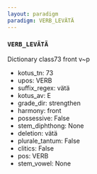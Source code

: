 ```yaml
---
layout: paradigm
paradigm: VERB_LEVÄTÄ
---
```

### ` VERB_LEVÄTÄ `

Dictionary class73 front v~p
* kotus_tn: 73
* upos: VERB
* suffix_regex: vätä
* kotus_av: E
* grade_dir: strengthen
* harmony: front
* possessive: False
* stem_diphthong: None
* deletion: vätä
* plurale_tantum: False
* clitics: False
* pos: VERB
* stem_vowel: None
